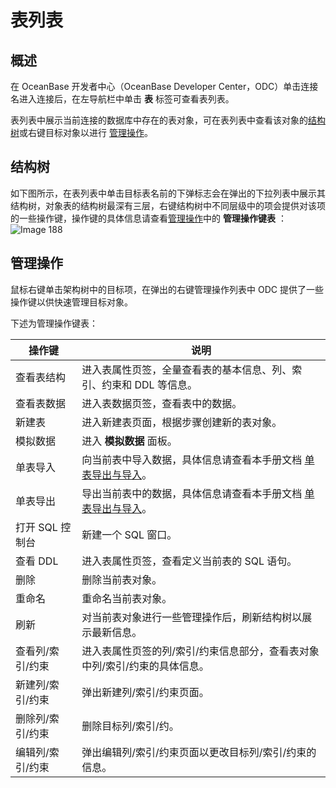 表列表 
========================



概述 
-----------------------

在 OceanBase 开发者中心（OceanBase Developer Center，ODC）单击连接名进入连接后，在左导航栏中单击 **表** 标签可查看表列表。

表列表中展示当前连接的数据库中存在的表对象，可在表列表中查看该对象的[结构树](#结构树)或右键目标对象以进行 [管理操作](#管理操作)。

结构树 
------------

如下图所示，在表列表中单击目标表名前的下弹标志会在弹出的下拉列表中展示其结构树，对象表的结构树最深有三层，右键结构树中不同层级中的项会提供对该项的一些操作键，操作键的具体信息请查看[管理操作](#管理操作)中的 **管理操作键表** ：![Image 188](https://help-static-aliyun-doc.aliyuncs.com/assets/img/zh-CN/0480176361/p241374.png)

管理操作 
-------------

鼠标右键单击架构树中的目标项，在弹出的右键管理操作列表中 ODC 提供了一些操作键以供快速管理目标对象。

下述为管理操作键表：


|    操作键     |                                       说明                                       |
|------------|--------------------------------------------------------------------------------|
| 查看表结构      | 进入表属性页签，全量查看表的基本信息、列、索引、约束和 DDL 等信息。                                           |
| 查看表数据      | 进入表数据页签，查看表中的数据。                                                               |
| 新建表        | 进入新建表页面，根据步骤创建新的表对象。                                                           |
| 模拟数据       | 进入 **模拟数据** 面板。                                                                |
| 单表导入       | 向当前表中导入数据，具体信息请查看本手册文档 [单表导出与导入](../../6.web-odc-use-tools/1.web-odc-data-export-and-import/4.web-odc-single-table-export-and-import.md)。 |
| 单表导出       | 导出当前表中的数据，具体信息请查看本手册文档 [单表导出与导入](../../6.web-odc-use-tools/1.web-odc-data-export-and-import/4.web-odc-single-table-export-and-import.md)。 |
| 打开 SQL 控制台 | 新建一个 SQL 窗口。                                                                   |
| 查看 DDL     | 进入表属性页签，查看定义当前表的 SQL 语句。                                                       |
| 删除         | 删除当前表对象。                                                                       |
| 重命名        | 重命名当前表对象。                                                                      |
| 刷新         | 对当前表对象进行一些管理操作后，刷新结构树以展示最新信息。                                                  |
| 查看列/索引/约束  | 进入表属性页签的列/索引/约束信息部分，查看表对象中列/索引/约束的具体信息。                                        |
| 新建列/索引/约束  | 弹出新建列/索引/约束页面。                                                                 |
| 删除列/索引/约束  | 删除目标列/索引/约。                                                                    |
| 编辑列/索引/约束  | 弹出编辑列/索引/约束页面以更改目标列/索引/约束的信息。                                                  |


